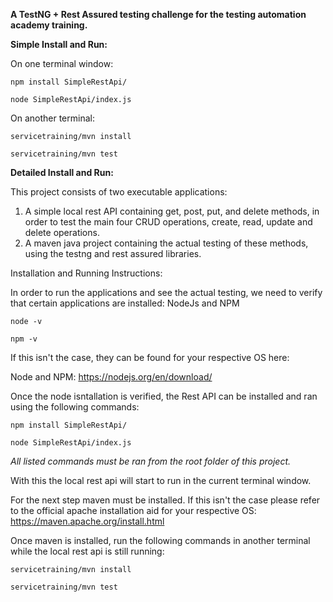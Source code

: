 **A TestNG + Rest Assured testing challenge for the testing automation academy training.**

**Simple Install and Run:**

On one terminal window:

`npm install SimpleRestApi/`

`node SimpleRestApi/index.js`

On another terminal:

`servicetraining/mvn install`

`servicetraining/mvn test`

**Detailed Install and Run:**

This project consists of two executable applications:

1. A simple local rest API containing get, post, put, and delete methods, in order to test the main four CRUD
   operations, create, read, update and delete operations.
2. A maven java project containing the actual testing of these methods, using the testng and rest assured libraries.

Installation and Running Instructions:

In order to run the applications and see the actual testing, we need to verify that certain applications are installed:
NodeJs and NPM

`node -v`

`npm -v`

If this isn't the case, they can be found for your respective OS here:

Node and NPM: https://nodejs.org/en/download/

Once the node isntallation is verified, the Rest API can be installed and ran using the following commands:

`npm install SimpleRestApi/`

`node SimpleRestApi/index.js`

*All listed commands must be ran from the root folder of this project.*

With this the local rest api will start to run in the current terminal window.

For the next step maven must be installed. If this isn't the case please refer to the official apache installation aid for
your respective OS: https://maven.apache.org/install.html

Once maven is installed, run the following commands in another terminal while the local rest api is still running:

`servicetraining/mvn install`

`servicetraining/mvn test`

